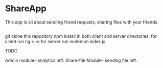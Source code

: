 # ShareApp

This app is all about sending friend requests, sharing files with your friends.
##
git clone this repository 
npm install in both client and server directories.
for client run ng s -o
for server run nodemon index.js

TODO

Admin module- analytics left.
Share-file Module- sending file left.
